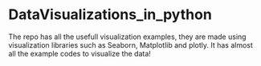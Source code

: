 # DataVisualizations_in_python
The repo has all the usefull visualization examples, they are made using visualization libraries such as Seaborn, Matplotlib and plotly.
It has almost all the example codes to visualize the data! 
